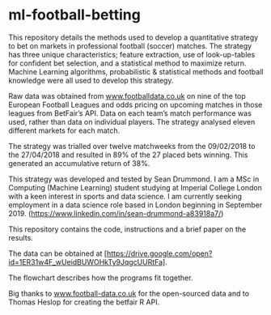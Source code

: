 # ml-football-betting

This repository details the methods used to develop a quantitative strategy to bet on markets in professional football (soccer) matches. The strategy has three unique characteristics; feature extraction, use of look-up-tables for confident bet selection, and a statistical method to maximize return. Machine Learning algorithms, probabilistic & statistical methods and football knowledge were all used to develop this strategy.

Raw data was obtained from www.footballdata.co.uk on nine of the top European Football Leagues and odds pricing on upcoming matches in those leagues from BetFair’s API. Data on each team’s match performance was used, rather than data on individual players. The strategy analysed eleven different markets for each match.

The strategy was trialled over twelve matchweeks from the 09/02/2018 to the 27/04/2018 and resulted in 89% of the 27 placed bets winning. This generated an accumulative return of 38%.

This strategy was developed and tested by Sean Drummond. I am a MSc in Computing (Machine Learning) student studying at Imperial College London with a keen interest in sports and data science. I am currently seeking employment in a data science role based in London beginning in September 2019.
(https://www.linkedin.com/in/sean-drummond-a83918a7/)

This repository contains the code, instructions and a brief paper on the results.

The data can be obtained at [https://drive.google.com/open?id=1ER31w4F_wUeidBUWOHkTy9JqgcUURtFa].

The flowchart describes how the programs fit together.

Big thanks to www.football-data.co.uk for the open-sourced data and to Thomas Heslop for creating the betfair R API.



